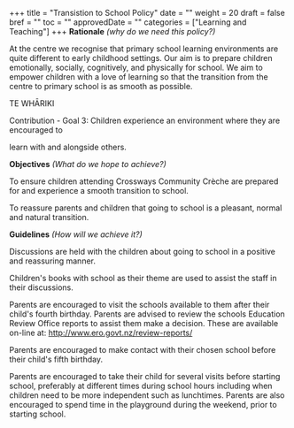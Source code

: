 +++
title = "Transistion to School Policy"
date = ""
weight = 20
draft = false
bref = ""
toc = ""
approvedDate = ""
categories = ["Learning and Teaching"]
+++
**Rationale** _(why do we need this policy?)_

At the centre we recognise that primary school learning environments are quite different to early childhood settings. Our aim is to prepare children emotionally, socially, cognitively, and physically for school. We aim to empower children with a love of learning so that the transition from the centre to primary school is as smooth as possible.

TE WHĀRIKI

Contribution - Goal 3: Children experience an environment where they are encouraged to

learn with and alongside others.

**Objectives** _(What do we hope to achieve?)_

To ensure children attending Crossways Community Crèche are prepared for and experience a smooth transition to school.

To reassure parents and children that going to school is a pleasant, normal and natural transition.

**Guidelines** _(How will we achieve it?)_

Discussions are held with the children about going to school in a positive and reassuring manner.  

Children's books with school as their theme are used to assist the staff in their discussions.

Parents are encouraged to visit the schools available to them after their child's fourth birthday.  Parents are advised to review the schools Education Review Office reports to assist them make a decision.  These are available on-line at: <http://www.ero.govt.nz/review-reports/>

Parents are encouraged to make contact with their chosen school before their child's fifth birthday.  

Parents are encouraged to take their child for several visits before starting school, preferably at different times during school hours including when children need to be more independent such as lunchtimes.  Parents are also encouraged to spend time in the playground during the weekend, prior to starting school.
